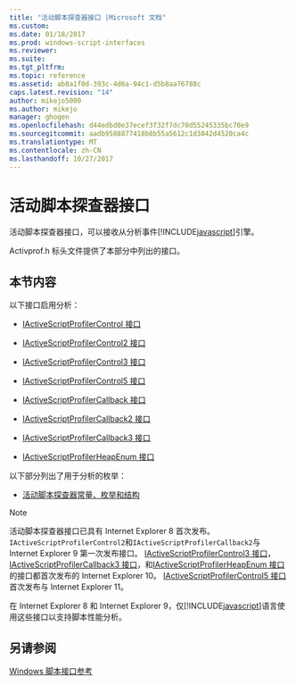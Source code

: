 ```yaml
---
title: "活动脚本探查器接口 |Microsoft 文档"
ms.custom: 
ms.date: 01/18/2017
ms.prod: windows-script-interfaces
ms.reviewer: 
ms.suite: 
ms.tgt_pltfrm: 
ms.topic: reference
ms.assetid: ab8a1f0d-393c-4d6a-94c1-d5b8aa76788c
caps.latest.revision: "14"
author: mikejo5000
ms.author: mikejo
manager: ghogen
ms.openlocfilehash: d44edbd0e37ecef3f32f7dc70d55245335bc70e9
ms.sourcegitcommit: aadb9588877418b8b55a5612c1d3842d4520ca4c
ms.translationtype: MT
ms.contentlocale: zh-CN
ms.lasthandoff: 10/27/2017
---
```

# <a name="active-script-profiler-interfaces"></a>活动脚本探查器接口
活动脚本探查器接口，可以接收从分析事件[!INCLUDE[javascript](../../javascript/includes/javascript-md.md)]引擎。  
  
 Activprof.h 标头文件提供了本部分中列出的接口。  
  
## <a name="in-this-section"></a>本节内容  
 以下接口启用分析：  
  
-   [IActiveScriptProfilerControl 接口](../../winscript/reference/iactivescriptprofilercontrol-interface.md)  
  
-   [IActiveScriptProfilerControl2 接口](../../winscript/reference/iactivescriptprofilercontrol2-interface.md)  
  
-   [IActiveScriptProfilerControl3 接口](../../winscript/reference/iactivescriptprofilercontrol3-interface.md)  
  
-   [IActiveScriptProfilerControl5 接口](../../winscript/reference/iactivescriptprofilercontrol5-interface.md)  
  
-   [IActiveScriptProfilerCallback 接口](../../winscript/reference/iactivescriptprofilercallback-interface.md)  
  
-   [IActiveScriptProfilerCallback2 接口](../../winscript/reference/iactivescriptprofilercallback2-interface.md)  
  
-   [IActiveScriptProfilerCallback3 接口](../../winscript/reference/iactivescriptprofilercallback3-interface.md)  
  
-   [IActiveScriptProfilerHeapEnum 接口](../../winscript/reference/iactivescriptprofilerheapenum-interface.md)  
  
 以下部分列出了用于分析的枚举：  
  
-   [活动脚本探查器常量、枚举和结构](../../winscript/reference/active-script-profiler-constants-enumerations-and-structures.md)  
  
> [!NOTE]
>  活动脚本探查器接口已具有 Internet Explorer 8 首次发布。 `IActiveScriptProfilerControl2`和`IActiveScriptProfilerCallback2`与 Internet Explorer 9 第一次发布接口。 [IActiveScriptProfilerControl3 接口](../../winscript/reference/iactivescriptprofilercontrol3-interface.md)， [IActiveScriptProfilerCallback3 接口](../../winscript/reference/iactivescriptprofilercallback3-interface.md)，和[IActiveScriptProfilerHeapEnum 接口](../../winscript/reference/iactivescriptprofilerheapenum-interface.md)的接口都首次发布的 Internet Explorer 10。 [IActiveScriptProfilerControl5 接口](../../winscript/reference/iactivescriptprofilercontrol5-interface.md)首次发布与 Internet Explorer 11。  
>   
>  在 Internet Explorer 8 和 Internet Explorer 9，仅[!INCLUDE[javascript](../../javascript/includes/javascript-md.md)]语言使用这些接口以支持脚本性能分析。  
  
## <a name="see-also"></a>另请参阅  
 [Windows 脚本接口参考](../../winscript/reference/windows-script-interfaces-reference.md)